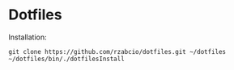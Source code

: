 # Dotfiles

Installation:

```
git clone https://github.com/rzabcio/dotfiles.git ~/dotfiles
~/dotfiles/bin/./dotfilesInstall
```
